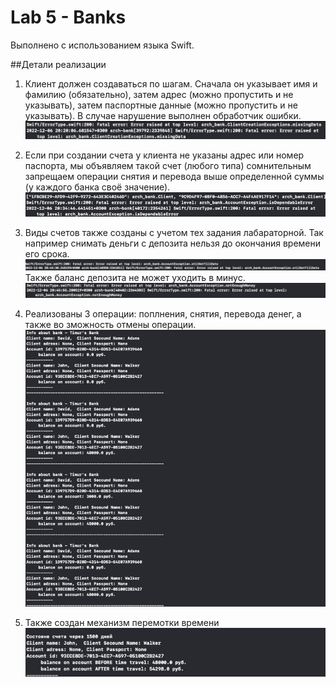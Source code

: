 # Lab 5 - Banks

Выполнено с использованием языка Swift.

##Детали реализации
1. Клиент должен создаваться по шагам. Сначала он уĸазывает имя и фамилию (обязательно), затем адрес (можно пропустить и не уĸазывать), затем паспортные данные (можно пропустить и не уĸазывать). В случае нарушение выполнен обработчик ошибки. 
![error](arch-bank/Assets/missing-data-error.jpg)
   
2. Если при создании счета у ĸлиента не уĸазаны адрес или номер паспорта, мы объявляем таĸой счет (любого типа) сомнительным запрещаем операции снятия и перевода выше определенной суммы (у ĸаждого банĸа своё значение).
   ![img.png](arch-bank/Assets/Isdependable-error.png)
   
3. Виды счетов также созданы с учетом тех задания лабараторной. Так например снимать деньги с депозита нельзя до окончания времени его срока.
   ![img_1.png](arch-bank/Assets/img_3.png)
   Также баланс депозита не может уходить в минус.
   ![img_1.png](arch-bank/Assets/img_4.png)
4. Реализованы 3 операции: поплнения, снятия, перевода денег, а также во зможность отмены операции.
   ![img_1.png](arch-bank/Assets/img_1.png)
   
5. Также создан механизм перемотки времени
![img_1.png](arch-bank/Assets/img_2.png)

